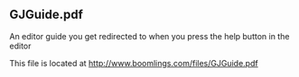 ## GJGuide.pdf
An editor guide you get redirected to when you press the help button in the editor

This file is located at http://www.boomlings.com/files/GJGuide.pdf
